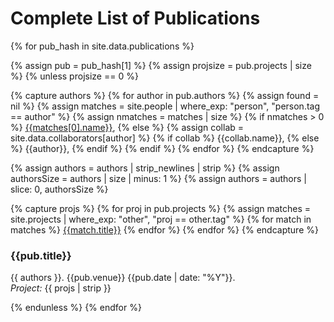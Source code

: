 # Complete List of Publications

{% for pub_hash in site.data.publications %}

{% assign pub = pub_hash[1] %}
{% assign projsize = pub.projects | size %}
{% unless projsize == 0 %}

{% capture authors %}
{% for author in pub.authors %}
    {% assign found = nil %}
    {% assign matches = site.people |
        where_exp: "person", "person.tag == author" %}
    {% assign nmatches = matches | size %}
    {% if nmatches > 0 %}
        [{{matches[0].name}}]({{matches[0].url}}),
    {% else %}
        {% assign collab = site.data.collaborators[author] %}
        {% if collab %}
            {{collab.name}},
        {% else %}
            {{author}},
        {% endif %}
    {% endif %}
{% endfor %}
{% endcapture %}

{% assign authors = authors | strip_newlines | strip %}
{% assign authorsSize = authors | size | minus: 1 %}
{% assign authors = authors | slice: 0, authorsSize %}

{% capture projs %}
{% for proj in pub.projects %}
    {% assign matches = site.projects |
        where_exp: "other", "proj == other.tag" %}
    {% for match in matches %}
        [{{match.title}}]({{match.url}})
    {% endfor %}
{% endfor %}
{% endcapture %}

<h3 class="tight-h3">{{pub.title}}</h3>

{{ authors }}. {{pub.venue}} {{pub.date | date: "%Y"}}.<br>
_Project:_ {{ projs | strip }}

{% endunless %}
{% endfor %}
